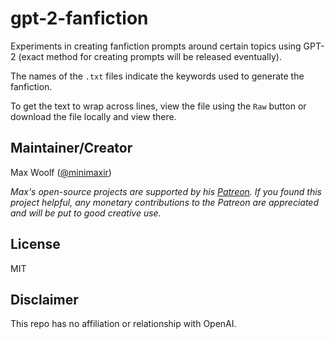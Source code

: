 # gpt-2-fanfiction

Experiments in creating fanfiction prompts around certain topics using GPT-2 (exact method for creating prompts will be released eventually).

The names of the `.txt` files indicate the keywords used to generate the fanfiction.

To get the text to wrap across lines, view the file using the `Raw` button or download the file locally and view there.

## Maintainer/Creator

Max Woolf ([@minimaxir](https://minimaxir.com))

*Max's open-source projects are supported by his [Patreon](https://www.patreon.com/minimaxir). If you found this project helpful, any monetary contributions to the Patreon are appreciated and will be put to good creative use.*

## License

MIT

## Disclaimer

This repo has no affiliation or relationship with OpenAI.